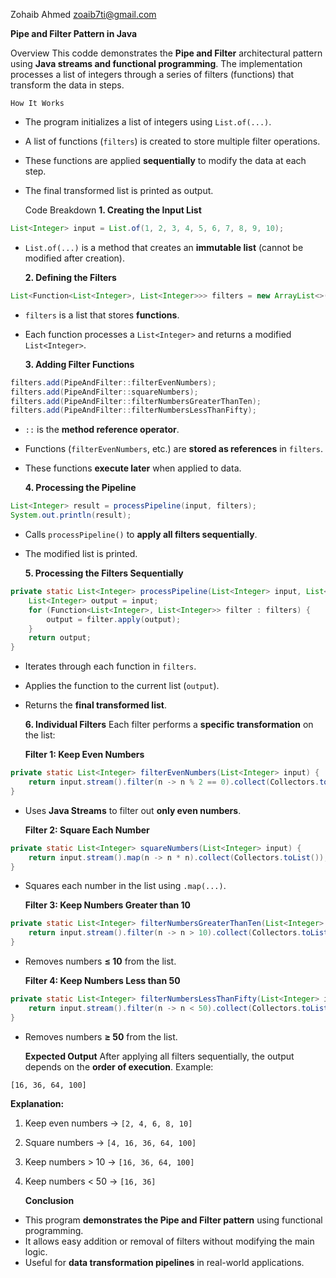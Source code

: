 Zohaib Ahmed
zoaib7ti@gmail.com

**Pipe and Filter Pattern in Java**

Overview
This codde demonstrates the **Pipe and Filter** architectural pattern using **Java streams and functional programming**. The implementation processes a list of integers through a series of filters (functions) that transform the data in steps.

    How It Works

- The program initializes a list of integers using `List.of(...)`.
- A list of functions (`filters`) is created to store multiple filter operations.
- These functions are applied **sequentially** to modify the data at each step.
- The final transformed list is printed as output.

  Code Breakdown
  **1. Creating the Input List**

```java
List<Integer> input = List.of(1, 2, 3, 4, 5, 6, 7, 8, 9, 10);
```

- `List.of(...)` is a method that creates an **immutable list** (cannot be modified after creation).

  **2. Defining the Filters**

```java
List<Function<List<Integer>, List<Integer>>> filters = new ArrayList<>();
```

- `filters` is a list that stores **functions**.
- Each function processes a `List<Integer>` and returns a modified `List<Integer>`.

  **3. Adding Filter Functions**

```java
filters.add(PipeAndFilter::filterEvenNumbers);
filters.add(PipeAndFilter::squareNumbers);
filters.add(PipeAndFilter::filterNumbersGreaterThanTen);
filters.add(PipeAndFilter::filterNumbersLessThanFifty);
```

- `::` is the **method reference operator**.
- Functions (`filterEvenNumbers`, etc.) are **stored as references** in `filters`.
- These functions **execute later** when applied to data.

  **4. Processing the Pipeline**

```java
List<Integer> result = processPipeline(input, filters);
System.out.println(result);
```

- Calls `processPipeline()` to **apply all filters sequentially**.
- The modified list is printed.

  **5. Processing the Filters Sequentially**

```java
private static List<Integer> processPipeline(List<Integer> input, List<Function<List<Integer>, List<Integer>>> filters) {
    List<Integer> output = input;
    for (Function<List<Integer>, List<Integer>> filter : filters) {
        output = filter.apply(output);
    }
    return output;
}
```

- Iterates through each function in `filters`.
- Applies the function to the current list (`output`).
- Returns the **final transformed list**.

  **6. Individual Filters**
  Each filter performs a **specific transformation** on the list:

  **Filter 1: Keep Even Numbers**

```java
private static List<Integer> filterEvenNumbers(List<Integer> input) {
    return input.stream().filter(n -> n % 2 == 0).collect(Collectors.toList());
}
```

- Uses **Java Streams** to filter out **only even numbers**.

  **Filter 2: Square Each Number**

```java
private static List<Integer> squareNumbers(List<Integer> input) {
    return input.stream().map(n -> n * n).collect(Collectors.toList());
}
```

- Squares each number in the list using `.map(...)`.

  **Filter 3: Keep Numbers Greater than 10**

```java
private static List<Integer> filterNumbersGreaterThanTen(List<Integer> input) {
    return input.stream().filter(n -> n > 10).collect(Collectors.toList());
}
```

- Removes numbers **≤ 10** from the list.

  **Filter 4: Keep Numbers Less than 50**

```java
private static List<Integer> filterNumbersLessThanFifty(List<Integer> input) {
    return input.stream().filter(n -> n < 50).collect(Collectors.toList());
}
```

- Removes numbers **≥ 50** from the list.

  **Expected Output**
  After applying all filters sequentially, the output depends on the **order of execution**. Example:

```
[16, 36, 64, 100]
```

**Explanation:**

1. Keep even numbers → `[2, 4, 6, 8, 10]`
2. Square numbers → `[4, 16, 36, 64, 100]`
3. Keep numbers > 10 → `[16, 36, 64, 100]`
4. Keep numbers < 50 → `[16, 36]`

   **Conclusion**

- This program **demonstrates the Pipe and Filter pattern** using functional programming.
- It allows easy addition or removal of filters without modifying the main logic.
- Useful for **data transformation pipelines** in real-world applications.
